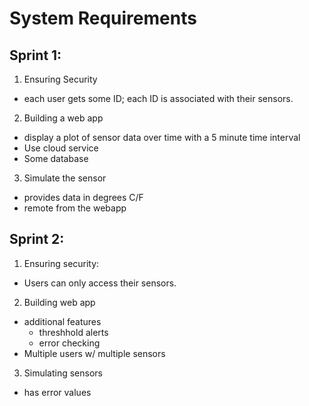 # System Requirements
## Sprint 1:
1. Ensuring Security
  - each user gets some ID; each ID is associated with their sensors. 
2. Building a web app
  - display a plot of sensor data over time with a 5 minute time interval
  - Use cloud service
  - Some database
3. Simulate the sensor
  - provides data in degrees C/F
  - remote from the webapp 

## Sprint 2:
1. Ensuring security: 
  - Users can only access their sensors. 
2. Building web app
  - additional features
    - threshhold alerts
    - error checking
  - Multiple users w/ multiple sensors
3. Simulating sensors 
  - has error values 
  

